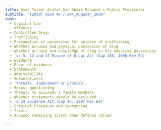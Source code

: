 ```yaml
---
title: Syed Yasser Arafat bin Shaik Mohamed v Public Prosecutor
subtitle: "[2000] SGCA 46 / 24\_August\_2000"
tags:
  - Criminal Law
  - Offences
  - Controlled Drugs
  - Trafficking
  - Presumption of possession for purpose of trafficking
  - Whether accused had physical possession of drug
  - Whether accused had knowledge of drug in his physical possession
  - 'ss 5, 13 and 17 Misuse of Drugs Act (Cap 185, 1998 Rev Ed)'
  - Evidence
  - Proof of evidence
  - Statements
  - Admissibility
  - Voluntariness
  - 'Threats, inducement or promise'
  - Robust questioning
  - Threats to accused\'s family members
  - Whether statements should be excluded
  - 's 24 Evidence Act (Cap 97, 1997 Rev Ed)'
  - Criminal Procedure and Sentencing
  - Trials
  - Accused remaining silent when defence called

---
```


